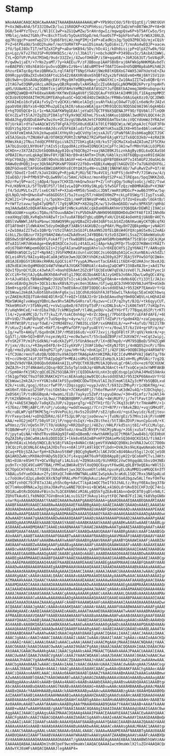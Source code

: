 # Stamp

    WAoAAAACAAQCAQACAwAAAAITAAAABAAAAA4AAALWP+YPb9OzC6U/5f8rQ1gtEj/l9NtUGVC+
    P+Xx3W8vAhA/5f33JI0wCD/lui1SR0QKP+X2VPhHssc/5ehpLQf3aD/mFn087WmJP+YA+O6U
    DG0/5e4PYzTDvz/l/NlICC1wP+aZG1QwMZw/5rAHrdgwIz/mqwqpQsw6P+bT5AfCw5o/5rps
    YMblaj/m4m27GAh/P+cBschTSv0/5yQukU5GpD/m4/haoOsTP+bpkFbnFw8/5rWGXJ86LD/m
    qg7RcqgcP+aemfwp21Y/5q66fbtLWz/mgPIMj+IeP+aEadNjs3g/5pQ9ZPBCkD/mjxCQihfJ
    P+Z+6tP6a9U/5n0O2huHeT/mot5URH7XP+aaiDSimaA/5pDs6xcI/T/mnAo4wEQJP+aacewh
    2fU/5pEJ8OcT1T/mf5ZxXIPgP+aDarbKB94/5Dv/hDc41j/kOh0isijpP+QlpXZfw0k/5GOn
    gs+Lgz/kTv27hUJSP+RU99KN15c/4//slJbA1T/j+nbchoNOP+P3498xv3c/5AsbA31WWj/k
    CYL+QOfVP/PuhX7M3mQ/9sdr33ZZej/4ZwofOH8dP/iSW+qqa68/+JbRJG63UT/5eVAqUPzy
    P/qwDw1jaEY/+7rNs2yaMT/7y+kAEEu/P/zFJBBoup1AAFSBVBraj0AFWkGpNHKMQAvbdTga
    neBAEP0V/X0shEASGrpu5vsQQBKvIz9b+slAEuBMT9+FT0ATIGeodnU5QBM8p8abMihAE2GQ
    6hzurEATqc8q/6eiQBRKwJLrqlFAFQfT8NpSYkAVj9WzR8lKQBXoG74WX5JAFhUoYoE+ZkAW
    Q99RcppVQBaZXIvB43dAFtoLbS4Zz0AXXRnBsm5hQBf4Zyx2bfVAGEvmO+MAj0AYiSV1iUsl
    QBi9wb+cQXxAGNyQGBRgcEAY/Mqy8H7eQBkpmNp+jvNAGYXCi+Zw10AaIZITwIu6QBrQ/rU5
    zItAG7wd3QNRyUAcLuAOkpwyQBzRqnm0ylxAHSAqIcZIu0AdgGLpNOMWQB26Pvrp7npAHfwJ
    qHS/UUAeN1JC/aI3QB6TcnjaRSFAHuYeMN2h6EAfASG2YJufQB8tbA2mmqJAH0nubqnpckAf
    aQ9MQ2aWQB+KFk68xwVAH6rKKfWxEUAgAV8fj5D2QCAuFYd93AtAIHMR10Lf1EAgzmpMM353
    QCDzbVEQ9OdAITHCMiOMfEAhgduaSC+bQCHEd4DzIWdAIe/FRN6v50AiGqk8zz0/QCJDWOxN
    jKVAImEo16cFyEAifvSyZrtvQCKXirWHielAIq5jxvAhfkAiyCO4wF7iQCLn6eNcRrJAIvUa
    ppabV0AjBbYxs6+BQCMhu2pEIqJAI0/oAaoxWEAjgarCMh91QCOi9DDSbE9AI96l6gkHbEAk
    E+hgTOO5QCQ+1Lr1c+NAJGAFKW9gGEAkljeYaDS7QCTF9bX5QENAJPf9O/fQV0AlJ7lnQOHM
    QCVcZLwTt5lAJYZgZQiPI0AlqfYXy9x9QCXEhmL75sxAJdAKuo1QD0Al3wdRDVLQQCX4c2UA
    NbdAJhgyOUQDuEAmPw3wzXu+QCZezgU3Bw9AJmtCFOOREEAmTbxtAciVQCYdUmWz3YRAJeGV
    07jUrkAlrdYa7a4AQCWIVST9FgFAJYDSX0uXdEAlkT0lEf9BQCWja/WCphpAJcCfGUF3F0Al
    6UUYz5gJQCXrrm04nnBAJdsxVG5FkUAludzfCmlpQCWXYoK5uaZAJX8+HSSe40AlceKoRc3k
    QCVekFeWImhAJVk2eXwpaUAlXYHyXhjwQCVdYplmjsxAJUT/1PaNf0AlDsbH6agBQCTJSKTi
    xE5AJGmib/YZNUAkFuB/Of0KQCPURtZcNPNAI7RZaPbmFEAjqKY12Tx6QCO3k0/+4zRAI9UL
    M9WsXkAj2TNuiTddQCPFRFEpiiVAI5Z7IbKigEAjV8/kv57jQCMaIXaQxAZAIumZ1F5CRkAi
    1A7bLQsoQCLNY0U4fjtAIs5jcEppd0AizX9a4IONQCK1nCpFTcJAInwTrM0nYUAiLO3PbXdE
    QCHDn+z3X7ZAIU2btbQOBkAgy81Qcq76QCBg2f+oajNAIB9KJSiznkAgByzBGL6uQCAaSbEF
    oPBAICHurunLqkAgCBHvF0Y/QB7AbrB9+AtAHTm+IhUK/UAblkzsX6T6QBpvpxeR9IdAGbHN
    HVpCY0AZgjJNb7ILQBl9DxhL0b1AGXF+mG+kuEAZUOiqDFBfQBkkXP7xI45AGP2J0aGkL0AY
    9AWw0zdHQBj3+pc3Qk9AGPOKxNP7DUAY22fbDv+6QBiXuWpgQlhAGDVIE+7a7UAXhQXF6LZA
    QBZFGOxedCtAFGG6eEBW1UAR9OhsEC0tQA3Sy4N+suZABj1N6hWl6D/7wFuRwVZxP+Q7/4Q3
    ONY/5DodIrIo6T/kJaV2X8GyP+Rjp4LPjRU/5E79u4VCUj/kVPfSjdeXP+P/7JSWvzw/4/p2
    3IaE6D/j9+PfMb93P+QLGwN9Vlo/5AmC/kDkoz/mon49gtS2P+ai3lREgas/5pqINKKZoD/m
    kOzrFwj9P+acCjjAQp4/5ppx7CHXID/mkQnw5xarP+Z/lnFcgQg/5oNqtsoGcj/mD2/Tsw0Y
    P+X/K0NYKik/5fTbVBlPST/l8d1vLwIQP+X99ySNLpQ/5fw5GFTzQz/mB0MRAGBxP+X3NAY7
    jf4/5dzMVLtx2T/lseECX6T+P+X3aG+RM50/5omDicJDNT/mmRtUMDGcP+awB63YMYw/5qsK
    qULNpD/m0+QHwsOaP+a6bGDG5tI/5uJtuxgJ5T/nAbHIU0mZP+ckLpFOSWg/5lIypTssaD/m
    X2Hl21+lP+aaKuHcj/s/5pUXn+Z2bj/mHPzENHsUP+W6LVJHQpE/5fZU+EeuaD/l6GktB/Xy
    P+YWfTztavw/5gD47pQMbT/l7g9jNMJKP+X82UgIK/w/53vOkmG6DD/xwhc9PRX5P/qHhbXp
    mqJAAdw8A5z8QkAFAHcwqhB+QAfzHNckuHVACcqkDaH8RkAKhHrU3Q6QQArDEWRIjI9ACsCA
    EN6aGUAK+supKxiTQAu/6TOuuvBADelYsPVbDkAPuNH9O968QBDHDduDH7FAEfIXI1Nhd0AS
    ceaXHqglQBLXvRqDxhVAEwTr1n7uu0ATBQd7gbLuQBMyFxH/CDtAE4oOeHtQjUAUBr4KCYw/
    QBSlVwNWWlJAFbaPbnwc30AWQ99RcppVQBaZXIvB43dAFtoLbS4Zz0AXKwuWyCKTQBcqfKL0
    OT1AF0m8t1ldWkAXmC5dzyOmQBgKf3ABkStAGKUBZccpP0AY/Mqy8H7ZQBkpmNp+jvNAGYXC
    i+Zw10AaIZITwIu1QBrQ/rU5zIhAGt2oSUJFL0Aa9NS2OfELQBsW4GYQXcpAG5x0u12eAEAc
    GibLLZbcQBzur7XIgY9AHZ4Wuto4ZkAd9sm1J4YBQB4/Xz5zD3ZAHlL5saZ7C0AeWdaUuXm9
    QB50w5tBFW5AHsO6VFLFokAfTjvtfkw8QB91uHwigghAH58MnbHmM0Af7StBl6riQCAjKpK7
    0TxAIGlHR7dKmkAge+EWyBIKQCCeJsdiz4tAILm1j4AprkAg1MfQr75sQCD7KBWnSYRAITcC
    eOj670AhYWKpem6QQCGIs+2jGgFAIanwQPaqgUAhxluJr0XEQCHfSjZgY6NAIff/AANsgUAi
    FWAR0sWSQCIy12f+Np9AIj3VGFkMKEAiUunluUCOQCJsi6GQ8q5AIpCxcXunNEAivk5dZL5f
    QCLei4RVS/9AIxy46p4CaUAjW5Ue3wmJQCOKtVhDKzxAI69yX2P7JEAj5YPVw5OfQCQW4ni2
    d81AJEXBGSY1RUAkcRHRALGpQCSi47fYyypAJMwxetTacEAk61it6DX+QCUHAJnr3bxAJQzB
    iBZkdEAlHcOgHMObQCU4W7VhWaFAJVGKKT6NRUAlc4a4xq2aQCWPYJ3XBxRAJb+jxAd17kAl
    5QvIfDynQCYLDLc43whAJl+0aohEDkAmt2GZcBflQCbEoUW7qEVAJsVeOl7LJkAm3Yyec162
    QCcCiR+fHjtAJyQAu8KXh0AnPn8lg1J9QCdG3boAKDlAJzyGHEbJn0AnJQw/Lw0gQCcAYqzL
    X+tAJuA58zLfB0Am0RWQr26UQCbTsIcsA1dAJuhhMZSpF0AnA++deNs6QCcYi33tI/JAJxxR
    aSmceEAnDgJHzh+3QCb1cNvxR8VAJtyec0en3EAmx/GfjwqLQCbJVH93QV9AJuHfB+mSk0An
    I6m0+sgzQCdlhWgi2gpAJ7J2sTmdEUAnuCEBFI0DQCcAvsddXEhAJr9532KP7EAmxUrYrGL2
    QCbWuwi2mkdAJu6btGbhxUAnFg6xjui1QCdh8z6GGhFAJ8TbGwCLTkAoGgc5EaCmQChbwspe
    ycZAKEHcRIQJTUAn9AE4DlRrQCfreQZ+lEBAJ2rOr18xbEAmudhgY0m0QCWQVLnLHQhAI4PB
    MQe5WUAglveWagqYQBnLdwx9hv5AEMvG4RsraT/6yzwv+CiCP/q2hyt/BJQ/+tk6qyyCUT/6
    7Kkm9RVxP/r3fbNkyHI/+vVw1sp8eD/67dSYpTSdP/rxzDNLbsA/+2iK06Tm9T/7sKQp7rwW
    P/uHqh9HCeE/+4rd1ba7hD/7ckMKGqSmP/tl4NLpeOU/+2wEYYGrFT/7TBqaL8SIP/trKTLP
    ll4/+2ynK4MCjD/7cf7jkuZ/P/tokC0nh6g/+0rZc3Qegj/7PbGtQv0tP/uEFAFdAFE/+6Ez
    UP+VdD/7haNFQVhpP/t7uU9q+0g/+4yrw/c//z/7iQTlfdZaP/trSpdm4XQ/+zaCpqupgz/7
    RlhMfWt8P/tzsqrfdwE/+2tMd4BYez/7W835LsSbP/sxGMAEUL8/+w+P+4afvD/7B1217Bns
    P/sKuvZj4uM/+uv0C+RkFT/6+qMYwfOFP/qxFyu4EtY/+rx/0owL5T/6z1V4+grVP/q/mzY6
    LIg/+wTb+AHGyT/6qx0nDKJ3P/rMSO166u0/+sXF7Jxvjj/6gOFBltFJP/qUV/kmkrA/+pyP
    Gg57lj/6N+5Q3+BhP/nsyezWyXI/+ec0w3wnsT/55cbaOZB9P/nTJUXVWJY/+eCqt2wipj/5
    vFnSK2F7P/m1PcGdkNU/+a6cKkZyPT/5fUnA9eazP/lX+dB7mp0/+VM795QBeD/5FHZCgWFy
    P/jxm//8ccs/+R3myeO4FD/4+IIsy6XVP/j3VAF1b0w/+OXyNJfDtj/4nNQOS2ncP/ifBnwl
    FgQ/+HoIyOk26D/4kbqPG7lpP/ipw/H9rhA/+OnK1pCIfj/42F1NG+9OQBCD0gV4AR9AF6YH
    +sfC3UAcrmnUTu0zQB/bDDzhvX9AIQdtTRA6pkAhtHKIMALFQCICdvMM4PVAIj6WSTq/T0Ai
    YE+ccU9nQCJ4zFJDfThAIpQgDf9+MEAisUMzLSeEQCLEuHp3Lk1AIsH+RLyMVUAir7zg2QJz
    QCOmZV9dVYBAJD0GQsOdU0AknAIILsPVQCTX0JBzMU1AJQ0voLgCr0AlcOx+ez6fQCXUUWID
    2WZAJh+Jt2f4NkAmSz2QsqrBQCZo5yTplUdAJqr48RuNJ0AnCt+kf7xoQCejm3xYWMFAKBH1
    C/Spm0AnfK15R2cqQCdEZ625O1BAJ0YjCQIDDkAnVLnXn3cqQCdsqp1pCUhAJ4MeES9AnkAn
    r561gpf9QCf9a3f80JRAKCH2YtxcAEAnaAgimw9CQCcAvsddXEhAJr9532KP60AmxUrYrGL2
    QCbWuwi2mkZAJrnYYGNJs0AlkFS5yx0HQCODwTEHuVlAIJb3lmoKlEAZy3cMfYb5QBDLxuEb
    K2k/+ss8L/gogj/6tocrfwP7P/rZOqssggU/+uypJvUVcT/6932zZMhyP/r1cNbKfHg/+u3U
    mKU0nT/68cwzS250P/toitOk54o/+7CkKe68Fj/7h6ofRwnhP/uK3dW2u4Q/+3JDChqkpj/7
    ZeDS6XjlP/tsBGGBqoA/+0wami/EiD/7aykyz5ZeP/tspyuDAow/+3H+45Lmfz/7aJAtJ4eo
    P/tK2XN0Hs0/+z2xrUL9wz/7hBQBXQBRP/uhM1D/lOA/+4WjRUFY/j/7e7lPavtIP/uMq8P3
    P/8/+4kE5X3WpD/7a0qXZuJUP/s2gqarqTg/+0ZYTH1rfD/7c7Kq33cBP/trTHeAWMY/+1vN
    +S7Emz/7MRjABFC/P/sPj/uGoAg/+wddtewagz/7Crr2Y+N7P/rr9AvkZBU/+vqjGMHz0T/6
    sRcruBLWP/q8f9KMC5g/+s9VePoLbj/6v5s2Oi0hP/sE2/gBxxU/+qsdJwyidz/6zEjteurt
    P/rFxeycb44/+oDhQZbR4z/6lFf5JpL9P/qcjxoOevw/+jfuUN/gEz/57Mns1skjP/nnNMN8
    KAA/+eXG2jmQfT/50yVF1VjlP/ngqrdsIqY/+bxZ0ithez/5tT3BnZDVP/munCpGco0/+X1J
    wPXmsz/5V/nQe5n7P/lTO/eUAXg/+RR2QoFgzj/48Zv//HHLP/kd5snjt8I/+PiCLMulgz/4
    91QBdW+eP/jl8jSXw7Y/+JzUDkto4z/4nwZ8JRYEP/h6CMjpNug/+JG6jxu5aT/4qcPx/a5j
    P/jpytaQiNA/+NhdTRvv80AQg9IFeAEnQBemB/rHwthAHK5p1E7tM0Af2ww84b1/QCEHbU0Q
    OqZAIbRyiDACw0AiAnbzDOD1QCI+lkk6v05AImBPnHFPZ0AieMxSQ304QCKUIA3/fi9AIrFD
    My0nhEAixLh6dy5NQCLB/kS8jFVAIq+84NkCc0AjpmVfXVWAQCQ9BkLDnVRAJJwCCC7D00Ak
    19CQczFLQCUNL6C4Aq1AJXDsfns+n0Al1FFiA9lkQCYfibdn+DVAJks9kLKqwUAmaOck6ZVH
    QCaq+PEbjSZAJwrfpH+8ZkAno5t8WFjBQCg9gNeMJclAKJVOCx8U40Aoz55gil2cQCjeSObt
    QA1AKOZwWcsMX0Ao9YADy5bIQCkJfi4xqspAKT6u9fUQb0AppBjyH22rQCo6mPCTviJAKtov
    5N1+EUAre8SHtfV+QCwYBgSqFi1ALGid/+ZQ9UAsUQ/9ihRRQCzVwC9XgqdALSbviOH3NEAt
    pu9nTc+3QC49CuAM7TBALrPMlwLBWUAvE5VlXoQ9QC6xpvtF6wdALq9LBY9eQEAurW0l5IoM
    QC7OpGCH74hALt77dQ8i7UAu0betjwx3QC6uxmUtlo9ALnpvxKyELUAuMMO1smMGQC6n3ThC
    YABALu5dYueDGkAu+Zfy10XxQC7oWvH9WTNALuANCIwSpkAu3caKdL1SQC7Rxx3NASpALuBw
    Lc7obUAvCd2pLyBeQC8XcN3qFXRALvMnfYGNgkAuziAeyPf2QC6a02bgzw5ALlfmvfOmTkAu
    w2KDfznhQC79JF87aJJALyhShc0g+kAvCTlkpA1mQC75eIfb3JhALtz/RsyY0EAu3eg378Aq
    QC7lmHoo0RNALwJgiUXaJ0AvPsLwANE7QC8+oi+BCW5ALx416OLdrUAvD3CCHF3zQC74n1w/
    X01ALwDtRcDOG0AvFBin3u7LQC8X6N6CzMJALy8Q5kfgZEAvB1AbnnQeQC8T0jqDln9ALt2z
    ZQhUTkAu6CLfk8N8QC7GVnBnok1ALsu1G32f3kAuy14syttFQC7WnB7FzIJALtk8VbpGN0Au
    uswrRqxAAAAADQAAAtYAAAD2AAAA9wAAAPgAAAD5AAAA+gAAAQ8AAAEQAAABEQAAARIAAAET
    AAABFAAAARUAAAECAAABAwAAAQQAAAEFAAABBgAAAQcAAAEIAAABCQAAAQoAAAELAAAA5AAA
    AOUAAADmAAAA5wAAAOgAAADpAAABEgAAARMAAAEUAAABFQAAAO4AAADvAAAA8AAAAPEAAADy
    AAAA8wAAAPQAAAD1AAAA4gAAAOMAAADkAAAA5QAAAOYAAADnAAAA6AAAAOkAAADqAAAA6wAA
    AOwAAADtAAAA7gAAAO8AAADwAAAA8QAAAPIAAADzAAAA9AAAAPUAAAD2AAAA9wAAAPgAAAD5
    AAABDgAAASMAAAEkAAABJQAAASYAAAEnAAABKAAAASkAAAEqAAABKwAAASwAAAEtAAABLgAA
    AS8AAAEwAAABMQAAATIAAAEzAAABNAAAATUAAAE2AAABNwAAATgAAAE5AAABOgAAATsAAAE8
    AAABPQAAAT4AAAE/AAABQAAAAUEAAAFCAAABQwAAAUQAAAFFAAABRgAAAUcAAAFIAAABSQAA
    AUoAAAFLAAABTAAAAU0AAAFOAAABTwAAAVAAAAFRAAABUgAAAVMAAAFUAAABVQAAAVYAAAFX
    AAABWAAAAVkAAAFaAAABWwAAAVwAAAFdAAABXgAAAV8AAAFgAAABYQAAAWIAAAFjAAABZAAA
    AWUAAAFmAAABZwAAAWgAAAFpAAABagAAAWsAAAFsAAABbQAAAW4AAAFvAAABcAAAAXEAAAFy
    AAABcwAAAXQAAAF1AAAA+wAAAPwAAAD9AAAA/gAAAP8AAAEAAAABAQAAAQIAAAEXAAABGAAA
    ARkAAAEGAAABBwAAAQgAAAEJAAABCgAAAQoAAAELAAABDAAAAQ0AAAEOAAABDwAAARAAAAER
    AAABEgAAARMAAAEUAAABFQAAARYAAAEXAAABBAAAAQUAAAEGAAABBwAAAQgAAAEJAAABCgAA
    AQsAAAEMAAABDQAAAQ4AAAEPAAABEAAAAREAAAESAAABEgAAARMAAAEUAAABFQAAARYAAAEX
    AAAADwAAABAAAAARAAAAEgAAABMAAAAUAAAAAQAAAAIAAAADAAAABAAAABkAAAAaAAAAGwAA
    ABwAAAAdAAAAHgAAAB8AAAAgAAAAIQAAACIAAAAjAAAAJAAAACUAAAAmAAAAJwAAACgAAAAp
    AAAAKgAAACsAAAAsAAAALQAAAC4AAAAvAAAAMAAAADEAAAAyAAAAMwAAACAAAAAhAAAAIgAA
    ACMAAAAkAAAAJQAAACYAAAAnAAAAKAAAAAEAAAACAAAAAwAAAAQAAAAFAAAABgAAAC8AAAAw
    AAAAMQAAADIAAAAzAAAADAAAAA0AAAAOAAAADwAAABAAAAARAAAAEgAAABMAAAAUAAAAAQAA
    AAIAAAADAAAABAAAAAUAAAAGAAAABwAAAAgAAAAJAAAACgAAAAsAAAAMAAAADQAAAA4AAAAP
    AAAAJAAAACUAAAASAAAAJwAAACgAAAApAAAAKgAAACsAAAAsAAAALQAAABoAAAAbAAAAMAAA
    AAkAAAAKAAAACwAAAAwAAAANAAAADgAAAA8AAAAQAAAAEQAAAE4AAABPAAAAUAAAAOIAAADj
    AAAA5AAAAOUAAAAZAAAAGgAAAFcAAABYAAAAWQAAAFoAAABbAAAAIAAAAA0AAAAOAAAADwAA
    ACQAAAAlAAAAJgAAACcAAAAoAAAAKQAAACoAAAArAAAALAAAAFUAAABWAAAAVwAAAFgAAABZ
    AAAAWgAAAEcAAABIAAAASQAAAEoAAABLAAAATAAAAE0AAABOAAAATwAAAFAAAABRAAAAUgAA
    AFMAAABUAAAAVQAAAFYAAABXAAAAWAAAAFkAAABaAAAAWwAAAFwAAABdAAAAXgAAAF8AAABg
    AAAAYQAAAGIAAABjAAAAZAAAAGUAAAEfAAABIAAAASEAAABpAAAAagAAAGsAAABsAAAAbQAA
    AG4AAABvAAABKQAAASoAAABKAAAASwAAAEwAAAA5AAAAOgAAADsAAAA8AAAAPQAAAD4AAAA/
    AAAAQAAAAEEAAABCAAAAQwAAAEQAAABFAAAARgAAAEcAAABIAAAASQAAAEoAAABLAAAATAAA
    AE0AAABOAAAATwAAAhwAAAIdAAACHgAAAh8AAAIgAAACIQAAAiIAAAIjAAACJAAAAiQAAAIm
    AAACJgAAAicAAAInAAACIAAAAiEAAAIiAAACIwAAAiQAAAIlAAACJgAAAicAAAIoAAACKQAA
    AioAAAIrAAACLAAAAi0AAAIuAAACLwAAAjAAAAIxAAACMgAAAjMAAAI0AAACNQAAAjYAAAI3
    AAACOAAAAjkAAAI6AAACOwAAAjwAAAI9AAACPgAAAj8AAAJAAAACQQAAAkIAAAJDAAACRAAA
    AkUAAAJGAAACRwAAAkgAAAJJAAACSgAAAksAAAJMAAACTQAAAk4AAAJPAAACUAAAAlEAAAJS
    AAACUwAAAlQAAAJVAAACVgAAAlcAAAJYAAACWQAAAloAAAJbAAACXAAAAl0AAAJeAAACXwAA
    AmAAAAJhAAACYgAAAmMAAAJkAAACZQAAAmYAAAJnAAACaAAAAmkAAAJqAAACawAAAmwAAAJt
    AAACbgAAAm8AAAJwAAACcQAAAnIAAAJzAAACdAAAAnUAAAJ2AAACdwAAAngAAAJ5AAACegAA
    AnsAAAJ8AAACfQAAAn4AAAJ/AAACgAAAAoEAAAKCAAACgwAAAoQAAAKFAAAChgAAAocAAAKI
    AAACiQAAAooAAAKLAAACjAAAAo0AAAKOAAABlQAAAZYAAAGXAAABmAAAAZkAAAGaAAABmwAA
    AZwAAAGdAAABlQAAAZYAAAGWAAABlwAAAZgAAAGZAAABpAAAAaUAAAGmAAABpwAAAagAAAGp
    AAABqgAAAasAAAGsAAABrQAAAa4AAAGvAAABsAAAAbEAAAGyAAABswAAAbQAAAG1AAABtgAA
    AbcAAAG4AAABuQAAAboAAAG7AAABvAAAAb0AAAG+AAABvwAAAcAAAAHBAAABwgAAAcMAAAHE
    AAABxQAAAcYAAAHHAAAByAAAAckAAAHKAAABywAAAcwAAAHNAAABzgAAAc8AAAHQAAAB0QAA
    AdIAAAHTAAAB1AAAAdUAAAHWAAAB1wAAAdgAAAHZAAAB2gAAAdsAAAHcAAAB3QAAAd4AAAHf
    AAAB4AAAAeEAAAHiAAAB4wAAAeQAAAHlAAAB5gAAAecAAAHoAAAB6QAAAeoAAAHrAAAB7AAA
    Ae0AAAHuAAAB7wAAAfAAAAHxAAAB8gAAAfMAAAH0AAAB9QAAAfYAAAH3AAAB+AAAAfkAAAH6
    AAAB+wAAAfwAAAH9AAAB/gAAAf8AAAIAAAACAQAAAgIAAAIDAAACBAAAAgUAAAIGAAACBwAA
    AggAAAIJAAACCgAAAgsAAAIMAAACDQAAAg4AAAIPAAACEAAAAhEAAAISAAACEwAAAhQAAAIV
    AAACFgAAAhcAAAIYAAACGQAAAhoAAAIbAAACGgAAAhsAAAIeAAACHwAAAYIAAAGDAAABmQAA
    AZoAAAIiAAACIQAAAFsAAABcAAAAXQAAAF8AAABgAAAAYQAAAGIAAABkAAAAZQAAAGYAAABn
    AAAAaAAAAGoAAABrAAAAbAAAAG0AAABuAAAAbwAAALAAAACxAAAAsgAAALMAAAC1AAAAtgAA
    ALcAAAC5AAAAugAAALsAAAC8AAAAvQAAAL4AAAC/AAAAwAAAAMEAAAFNAAABTgAAAU8AAABG
    AAABUQAAAVIAAAFTAAABVAAAAVUAAAFWAAABVwAAAVgAAAFZAAABWgAAAVsAAAFcAAABXQAA
    AV4AAAAKAAAAAQAAAAAAAAAOAAAAAT/gAAAAAAAAAAAEAgAAAAEABAAJAAAABW5hbWVzAAAA
    EAAAAAQABAAJAAAADm1hdHJpeF9wcm9maWxlAAQACQAAAA1wcm9maWxlX2luZGV4AAQACQAA
    AAdwYXJ0aWFsAAQACQAAAAJlegAAAP4=

